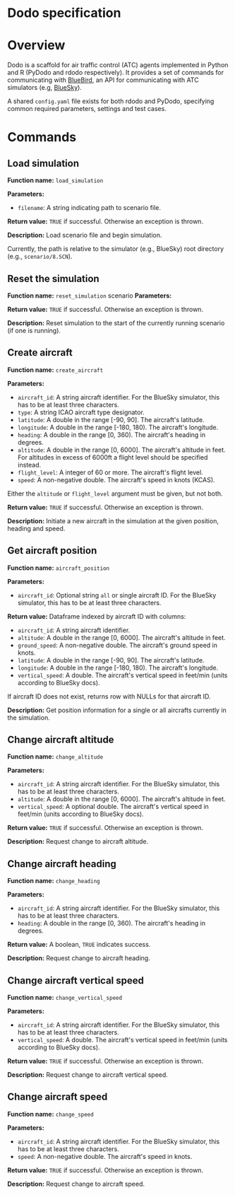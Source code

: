 # Dodo specification

# Overview

Dodo is a scaffold for air traffic control (ATC) agents implemented in Python and R (PyDodo and rdodo respectively). It provides a set of commands for communicating with [BlueBird](https://github.com/alan-turing-institute/bluebird), an API for communicating with ATC simulators (e.g, [BlueSky](https://github.com/alan-turing-institute/bluesky)).

A shared `config.yaml` file exists for both rdodo and PyDodo, specifying common required parameters, settings and test cases.

# Commands

## Load simulation

**Function name:** `load_simulation`

**Parameters:**
- `filename`: A string indicating path to scenario file. 

**Return value:** `TRUE` if successful. Otherwise an exception is thrown.

**Description:** Load scenario file and begin simulation.

Currently, the path is relative to the simulator (e.g., BlueSky) root directory (e.g., `scenario/8.SCN`). 

## Reset the simulation

**Function name:** `reset_simulation`
scenario
**Parameters:**

**Return value:** `TRUE` if successful. Otherwise an exception is thrown.

**Description:** Reset simulation to the start of the currently running scenario (if one is running).

## Create aircraft

**Function name:** `create_aircraft`

**Parameters:**
- `aircraft_id`: A string aircraft identifier. For the BlueSky simulator, this has to be at least three characters.
- `type`: A string ICAO aircraft type designator.
- `latitude`: A double in the range [-90, 90]. The aircraft's latitude.
- `longitude`: A double in the range [-180, 180). The aircraft's longitude.
- `heading`: A double in the range [0, 360). The aircraft's heading in degrees.
- `altitude`: A double in the range [0, 6000]. The aircraft's altitude in feet. For altitudes in excess of 6000ft a flight level should be specified instead.
- `flight_level`: A integer of 60 or more. The aircraft's flight level.
- `speed`: A non-negative double. The aircraft's speed in knots (KCAS).

Either the `altitude` or `flight_level` argument must be given, but not both.

**Return value:** `TRUE` if successful. Otherwise an exception is thrown.

**Description:** Initiate a new aircraft in the simulation at the given position, heading and speed.

## Get aircraft position

**Function name:** `aircraft_position`

**Parameters:**
- `aircraft_id`: Optional string `all` or single aircraft ID. For the BlueSky simulator, this has to be at least three characters.

**Return value:** Dataframe indexed by aircraft ID with columns:
  - `aircraft_id`: A string aircraft identifier.
  - `altitude`: A double in the range [0, 6000]. The aircraft's altitude in feet.
  - `ground_speed`: A non-negative double. The aircraft's ground speed in knots.
  - `latitude`: A double in the range [-90, 90]. The aircraft's latitude.
  - `longitude`: A double in the range [-180, 180). The aircraft's longitude.
  - `vertical_speed`: A double. The aircraft's vertical speed in feet/min (units according to BlueSky docs).

If aircraft ID does not exist, returns row with NULLs for that aircraft ID.

**Description:** Get position information for a single or all aircrafts currently in the simulation.

## Change aircraft altitude

**Function name:** `change_altitude`

**Parameters:**
- `aircraft_id`: A string aircraft identifier. For the BlueSky simulator, this has to be at least three characters.
- `altitude`: A double in the range [0, 6000]. The aircraft's altitude in feet.
- `vertical_speed`: A optional double. The aircraft's vertical speed in feet/min (units according to BlueSky docs).

**Return value:** `TRUE` if successful. Otherwise an exception is thrown.

**Description:** Request change to aircraft altitude.

## Change aircraft heading

**Function name:** `change_heading`

**Parameters:**
- `aircraft_id`: A string aircraft identifier. For the BlueSky simulator, this has to be at least three characters.
- `heading`: A double in the range [0, 360). The aircraft's heading in degrees.

**Return value:** A boolean, `TRUE` indicates success.

**Description:** Request change to aircraft heading.

## Change aircraft vertical speed

**Function name:** `change_vertical_speed`

**Parameters:**
- `aircraft_id`: A string aircraft identifier. For the BlueSky simulator, this has to be at least three characters.
- `vertical_speed`: A double. The aircraft's vertical speed in feet/min (units according to BlueSky docs).

**Return value:** `TRUE` if successful. Otherwise an exception is thrown.

**Description:** Request change to aircraft vertical speed.

## Change aircraft speed

**Function name:** `change_speed`

**Parameters:**
- `aircraft_id`: A string aircraft identifier. For the BlueSky simulator, this has to be at least three characters.
- `speed`: A non-negative double. The aircraft's speed in knots.

**Return value:** `TRUE` if successful. Otherwise an exception is thrown.

**Description:** Request change to aircraft speed.
